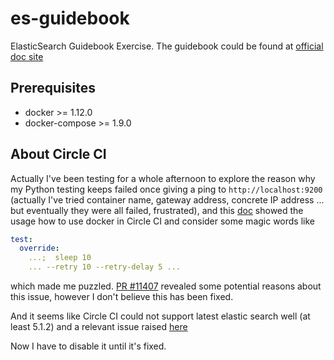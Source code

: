 # es-guidebook

ElasticSearch Guidebook Exercise. The guidebook could be found at [official doc site](https://www.elastic.co/guide/en/elasticsearch/guide/current/index.html)

## Prerequisites

- docker >= 1.12.0
- docker-compose >= 1.9.0

## About Circle CI

Actually I've been testing for a whole afternoon to explore the reason why my Python testing keeps failed once giving a ping to `http://localhost:9200` (actually I've tried container name, gateway address, concrete IP address ... but eventually they were all failed, frustrated), and this [doc](https://circleci.com/docs/docker/) showed the usage how to use docker in Circle CI and consider some magic words like

```yml
test:
  override:
    ...;  sleep 10
    ... --retry 10 --retry-delay 5 ...
```

which made me puzzled.  [PR #11407](https://github.com/docker/docker/issues/11407) revealed some potential reasons about this issue, however I don't believe this has been fixed.

And it seems like Circle CI could not support latest elastic search well (at least 5.1.2) and a relevant issue raised [here](https://discuss.circleci.com/t/any-possibility-to-support-latest-elasticsearch-5-1-2-indeed/9951)

Now I have to disable it until it's fixed.
